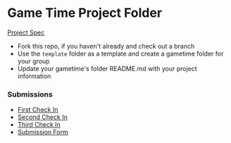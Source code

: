 # Game Time Project Folder
[Project Spec](https://github.com/turingschool/lesson_plans/blob/master/ruby_04-apis_and_scalability/gametime_project.markdown)

* Fork this repo, if you haven't already and check out a branch
* Use the `template` folder as a template and create a gametime folder for your group
* Update your gametime's folder README.md with your project information

### Submissions

- [First Check In](template/check_in1.markdown)
- [Second Check In](template/check_in2.markdown)
- [Third Check In](template/check_in3.markdown)
- [Submission Form](template/submission_form.markdown)
